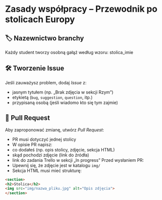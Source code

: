 # Zasady współpracy – Przewodnik po stolicach Europy

## 🏷️ Nazewnictwo branchy

Każdy student tworzy osobną gałąź według wzoru:
stolica_imie

## 🛠️ Tworzenie Issue

Jeśli zauważysz problem, dodaj *Issue* z:
- jasnym tytułem (np. „Brak zdjęcia w sekcji Rzym”)
- etykietą (`bug`, `suggestion`, `question`, itp.)
- przypisaną osobą (jeśli wiadomo kto się tym zajmie)

## 🔀 Pull Request

Aby zaproponować zmianę, utwórz *Pull Request*:
- PR musi dotyczyć jednej stolicy
- W opisie PR napisz:
- co dodałeś (np. opis stolicy, zdjęcie, sekcja HTML)
- skąd pochodzi zdjęcie (link do źródła)
- link do zadania Trello w sekcji „In progress”
Przed wysłaniem PR:
- Upewnij się, że zdjęcie jest w katalogu `img/`
- Sekcja HTML musi mieć strukturę:
```html
<section>
<h2>Stolica</h2>
<img src="img/nazwa_pliku.jpg" alt="Opis zdjęcia">
</section>
